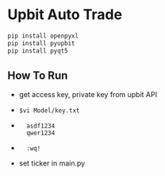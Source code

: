 # Upbit Auto Trade

```python
pip install openpyxl
pip install pyupbit
pip install pyqt5
```

## How To Run

- get access key, private key from upbit API
- ```
  $vi Model/key.txt
- ```
    asdf1234
    qwer1234
- ```
    :wq!
- set ticker in main.py